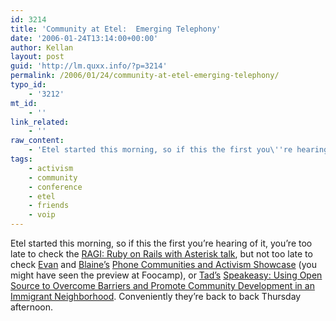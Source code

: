 ```yaml
---
id: 3214
title: 'Community at Etel:  Emerging Telephony'
date: '2006-01-24T13:14:00+00:00'
author: Kellan
layout: post
guid: 'http://lm.quxx.info/?p=3214'
permalink: /2006/01/24/community-at-etel-emerging-telephony/
typo_id:
    - '3212'
mt_id:
    - ''
link_related:
    - ''
raw_content:
    - 'Etel started this morning, so if this the first you\''re hearing of it, you\''re too late to check the [RAGI: Ruby on Rails with Asterisk talk](http://conferences.oreillynet.com/cs/etel2006/view/e_sess/8105), but not too late to check [Evan](http://anarchogeek.com) and  [Blaine\''s](http://romeda.org/) [Phone Communities and Activism Showcase](http://conferences.oreillynet.com/cs/etel2006/view/e_sess/8157) (you might have seen the preview at Foocamp), or [Tad\''s](http://web.media.mit.edu/~tad/) [Speakeasy: Using Open Source to Overcome Barriers and Promote Community Development in an Immigrant Neighborhood](http://conferences.oreillynet.com/cs/etel2006/view/e_sess/8156). Conveniently they\''re  back to back Thursday afternoon.'
tags:
    - activism
    - community
    - conference
    - etel
    - friends
    - voip
---
```


Etel started this morning, so if this the first you’re hearing of it, you’re too late to check the [RAGI: Ruby on Rails with Asterisk talk](http://conferences.oreillynet.com/cs/etel2006/view/e*sess/8105), but not too late to check [Evan](http://anarchogeek.com) and [Blaine’s](http://romeda.org/) [Phone Communities and Activism Showcase](http://conferences.oreillynet.com/cs/etel2006/view/e*sess/8157) (you might have seen the preview at Foocamp), or [Tad’s](http://web.media.mit.edu/~tad/) [Speakeasy: Using Open Source to Overcome Barriers and Promote Community Development in an Immigrant Neighborhood](http://conferences.oreillynet.com/cs/etel2006/view/e\_sess/8156). Conveniently they’re back to back Thursday afternoon.